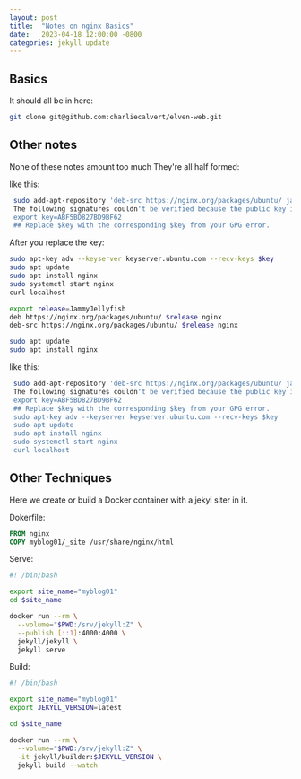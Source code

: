 ```yaml
---
layout: post
title:  "Notes on nginx Basics"
date:   2023-04-18 12:00:00 -0800
categories: jekyll update
---
```


## Basics

It should all be in here:

``` bash
git clone git@github.com:charliecalvert/elven-web.git
```

## Other notes

None of these notes amount too much They're all half formed:

like this:

``` bash
 sudo add-apt-repository 'deb-src https://nginx.org/packages/ubuntu/ jammy nginx'
 The following signatures couldn't be verified because the public key is not available: NO_PUBKEY ABF5BD827BD9BF62
 export key=ABF5BD827BD9BF62
 ## Replace $key with the corresponding $key from your GPG error.
 ```

 After you replace the key:

``` bash
sudo apt-key adv --keyserver keyserver.ubuntu.com --recv-keys $key
sudo apt update
sudo apt install nginx
sudo systemctl start nginx
curl localhost
```

``` bash
export release=JammyJellyfish
deb https://nginx.org/packages/ubuntu/ $release nginx
deb-src https://nginx.org/packages/ubuntu/ $release nginx

sudo apt update
sudo apt install nginx
```

like this:

``` bash
 sudo add-apt-repository 'deb-src https://nginx.org/packages/ubuntu/ jammy nginx'
 The following signatures couldn't be verified because the public key is not available: NO_PUBKEY ABF5BD827BD9BF62
 export key=ABF5BD827BD9BF62
 ## Replace $key with the corresponding $key from your GPG error.
 sudo apt-key adv --keyserver keyserver.ubuntu.com --recv-keys $key
 sudo apt update
 sudo apt install nginx
 sudo systemctl start nginx
 curl localhost
```

## Other Techniques

Here we create or build a Docker container with a jekyl siter in it.

Dokerfile:

``` Dockerfile
FROM nginx
COPY myblog01/_site /usr/share/nginx/html
```

Serve:

``` bash
#! /bin/bash

export site_name="myblog01"
cd $site_name

docker run --rm \
  --volume="$PWD:/srv/jekyll:Z" \
  --publish [::1]:4000:4000 \
  jekyll/jekyll \
  jekyll serve
```

Build:

``` bash 
#! /bin/bash

export site_name="myblog01"
export JEKYLL_VERSION=latest

cd $site_name

docker run --rm \
  --volume="$PWD:/srv/jekyll:Z" \
  -it jekyll/builder:$JEKYLL_VERSION \
  jekyll build --watch
```